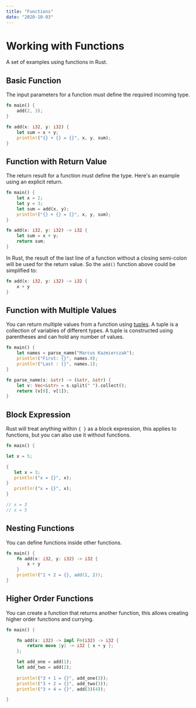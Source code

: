 ```yaml
---
title: "Functions"
date: "2020-10-03"
---
```


# Working with Functions

A set of examples using functions in Rust.

## Basic Function

The input parameters for a function must define the required incoming type.

```rust
fn main() {
    add(2, 3);
}

fn add(x: i32, y: i32) {
    let sum = x + y;
    println!("{} + {} = {}", x, y, sum);
}
```

## Function with Return Value

The return result for a function must define the type. Here's an example using an explicit return.

```rust
fn main() {
    let x = 2;
    let y = 3;
    let sum = add(x, y);
    println!("{} + {} = {}", x, y, sum);
}

fn add(x: i32, y: i32) -> i32 {
    let sum = x + y;
    return sum;
}
```

In Rust, the result of the last line of a function without a closing semi-colon will be used for the return value. So the `add()` function above could be simplified to:

```rust
fn add(x: i32, y: i32) -> i32 {
    x + y
}
```

## Function with Multiple Values

You can return multiple values from a function using [tuples](https://doc.rust-lang.org/stable/std/primitive.tuple.html). A tuple is a collection of variables of different types. A tuple is constructed using parentheses and can hold any number of values.

```rust
fn main() {
    let names = parse_name("Marcus Kazmierczak");
    println!("First: {}", names.0);
    println!("Last : {}", names.1);
}

fn parse_name(s: &str) -> (&str, &str) {
    let v: Vec<&str> = s.split(" ").collect();
    return (v[0], v[1]);
}
```

## Block Expression

Rust will treat anything within `{ }` as a block expression, this applies to functions, but you can also use it without functions.

```rust
fn main() {

let x = 5;

{
   let x = 3;
   println!("x = {}", x);
}
   println!("x = {}", x);
}

// x = 3
// x = 5
```

## Nesting Functions

You can define functions inside other functions.

```rust
fn main() {
    fn add(x: i32, y: i32) -> i32 {
        x + y
    }
    println!("1 + 2 = {}, add(1, 2));
}
```

## Higher Order Functions

You can create a function that returns another function, this allows creating higher order functions and currying.

```rust
fn main() {

    fn add(x: i32) -> impl Fn(i32) -> i32 {
        return move |y| -> i32 { x + y };
    };

    let add_one = add(1);
    let add_two = add(2);
    
    println!("3 + 1 = {}", add_one(3));
    println!("3 + 2 = {}", add_two(3));
    println!("3 + 4 = {}", add(3)(4));

}
```
